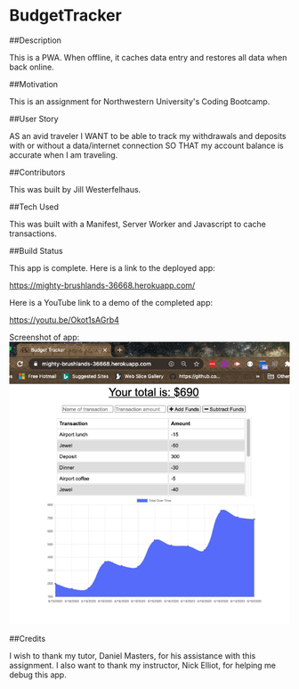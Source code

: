 # BudgetTracker

##Description

This is a PWA.  When offline, it caches data entry and restores all data when back online.

##Motivation

This is an assignment for Northwestern University's Coding Bootcamp.

##User Story

AS an avid traveler
I WANT to be able to track my withdrawals and deposits with or without a data/internet connection
SO THAT my account balance is accurate when I am traveling.

##Contributors

This was built by Jill Westerfelhaus.

##Tech Used

This was built with a Manifest, Server Worker and Javascript to cache transactions.

##Build Status

This app is complete.  Here is a link to the deployed app:

https://mighty-brushlands-36668.herokuapp.com/

Here is a YouTube link to a demo of the completed app:  

https://youtu.be/Okot1sAGrb4

Screenshot of app: 
![screen shot](Develop/public/screenshot/screen%20shot.png)





##Credits 

I wish to thank my tutor, Daniel Masters, for his assistance with this assignment.  I also want to thank my instructor, Nick Elliot, for helping me debug this app.